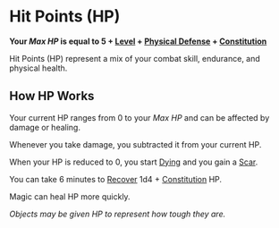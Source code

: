 # Hit Points (HP)

**Your *Max HP* is equal to 5 + [Level](Level.md) + [Physical Defense](Physical%20Defense.md) + [Constitution](../The%20Ability%20Scores/Constitution.md)**

Hit Points (HP) represent a mix of your combat skill, endurance, and physical health.

## How HP Works

Your current HP ranges from 0 to your *Max HP* and can be affected by damage or healing.

Whenever you take damage, you subtracted it from your current HP.

When your HP is reduced to 0, you start [Dying](../../Game%20Procedures/Conditions/Dying.md) and you gain a [Scar](Scars.md).

You can take 6 minutes to [Recover](../../Game%20Procedures/Exploration/Delving.md#Recover) 1d4 + [Constitution](../The%20Ability%20Scores/Constitution.md) HP.

Magic can heal HP more quickly.

*Objects may be given HP to represent how tough they are.*
